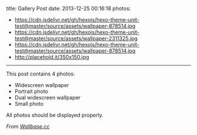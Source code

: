 title: Gallery Post
date: 2013-12-25 00:16:18
photos:
- https://cdn.jsdelivr.net/gh/hexojs/hexo-theme-unit-test@master/source/assets/wallpaper-878514.jpg
- https://cdn.jsdelivr.net/gh/hexojs/hexo-theme-unit-test@master/source/assets/wallpaper-2311325.jpg
- https://cdn.jsdelivr.net/gh/hexojs/hexo-theme-unit-test@master/source/assets/wallpaper-878514.jpg
- http://placehold.it/350x150.jpg
---

This post contains 4 photos:

- Widescreen wallpaper
- Portrait photo
- Dual widescreen wallpaper
- Small photo

All photos should be displayed properly.

*From [Wallbase.cc](http://wallbase.cc)*
